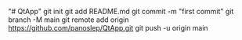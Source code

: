 "# QtApp"  git init git add README.md git commit -m "first commit" git branch -M main git remote add origin https://github.com/panoslep/QtApp.git git push -u origin main

